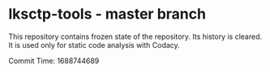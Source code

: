 # lksctp-tools - master branch

This repository contains frozen state of the repository.
Its history is cleared. It is used only for static code
analysis with Codacy.

Commit Time: 1688744689